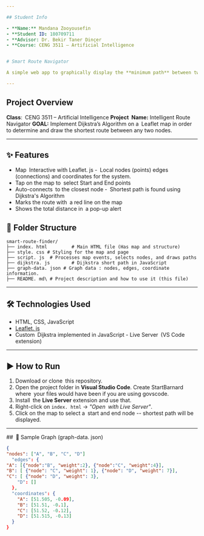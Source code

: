 ```yaml
---

## Student Info

- **Name:** Mandana Zooyousefin  
- **Student ID: 180709711  
- **Advisor: Dr. Bekir Taner Dinçer  
- **Course: CENG 3511 – Artificial Intelligence  


# Smart Route Navigator

A simple web app to graphically display the **minimum path** between two points chosen by the user through **Dijkstra's Algorithm** on a responsive **Leaflet. js** map.

---
```


## Project Overview

**Class**: CENG 3511 – Artificial Intelligence
**Project Name:** Intelligent Route Navigator
**GOAL:** Implement Dijkstra’s Algorithm on a Leaflet map in order to determine and draw the shortest route between any two nodes.

---

## ✨ Features

- Map Interactive with Leaflet. js
- Local nodes (points) edges (connections) and coordinates for the system.
- Tap on the map to select Start and End points
- Auto-connects to the closest node
- Shortest path is found using Dijkstra's Algorithm
- Marks the route with a red line on the map
- Shows the total distance in a pop-up alert


## 📂 Folder Structure
```
smart-route-finder/
├── index. html         # Main HTML file (Has map and structure)
├── style. css # Styling for the map and page
├── script. js  # Processes map events, selects nodes, and draws paths
├── dijkstra. js        # Dijkstra short path in JavaScript
├── graph-data. json # Graph data : nodes, edges, coordinate information.
├── README. md\ # Project description and how to use it (this file)
```

---

## 🛠️ Technologies Used

- HTML, CSS, JavaScript
- [Leaflet. js](https://leafletjs.com/)
- Custom Dijkstra implemented in JavaScript
\- Live Server (VS Code extension)

---

## ▶️ How to Run

1. Download or clone this repository.
2. Open the project folder in **Visual Studio Code**. Create StartBarnard where your files would have been if you are using govscode.
3. Install the **Live Server** extension and use that.
4. Right-click on `index. html` → *"Open with Live Server"*.
5. Click on the map to select a start and end node -- shortest path will be displayed.

---

## 🔖 Sample Graph (graph-data. json)

```json
{
"nodes": ["A", "B", "C", "D"]
  "edges": {
"A": [{"node":"B", "weight":2}, {"node":"C", "weight":4}],
"B": [ {"node": "C", "weight": 1}, {"node": "D", "weight": 7}],
"C": [ {"node": "D", "weight": 3},
    "D": []
  },
  "coordinates": {
    "A": [51.505, -0.09],
    "B": [51.51, -0.1],
    "C": [51.52, -0.12],
    "D": [51.515, -0.13]
  }
}
```